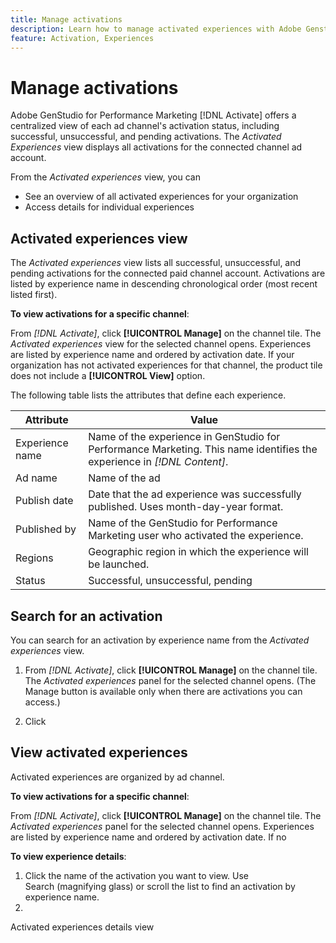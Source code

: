 ```yaml
---
title: Manage activations
description: Learn how to manage activated experiences with Adobe Genstudio for Performance Marketing.
feature: Activation, Experiences
---
```

# Manage activations

Adobe GenStudio for Performance Marketing [!DNL Activate] offers a centralized view of each ad channel's activation status, including successful, unsuccessful, and pending activations. The _Activated Experiences_ view displays all activations for the connected channel ad account.

From the _Activated experiences_ view, you can 

* See an overview of all activated experiences for your organization
* Access details for individual experiences

## Activated experiences view

The _Activated experiences_ view lists all successful, unsuccessful, and pending activations for the connected paid channel account. Activations are listed by experience name in descending chronological order (most recent listed first).

**To view activations for a specific channel**:

From _[!DNL Activate]_, click **[!UICONTROL Manage]** on the channel tile. The _Activated experiences_ view for the selected channel opens. Experiences are listed by experience name and ordered by activation date. If your organization has not activated experiences for that channel, the product tile does not include a **[!UICONTROL View]** option. 

The following table lists the attributes that define each experience. 

| Attribute        | Value                                                                                       |
|------------------|---------------------------------------------------------------------------------------------|
| Experience name  | Name of the experience in GenStudio for Performance Marketing. This name identifies the experience in _[!DNL Content]_. |
| Ad name          | Name of the ad                                                                                        |
| Publish date     | Date that the ad experience was successfully published. Uses month-day-year format.          |
| Published by     | Name of the GenStudio for Performance Marketing user who activated the experience.           |
| Regions          | Geographic region in which the experience will be launched.     |
| Status           | Successful, unsuccessful, pending                                                         |


## Search for an activation

You can search for an activation by experience name from the _Activated experiences_ view.

1. From _[!DNL Activate]_, click **[!UICONTROL Manage]** on the channel tile. The _Activated experiences_ panel for the selected channel opens. (The Manage button is available only when there are activations you can access.)

1. Click 




## View activated experiences

Activated experiences are organized by ad channel. 

**To view activations for a specific channel**:

From _[!DNL Activate]_, click **[!UICONTROL Manage]** on the channel tile. The _Activated experiences_ panel for the selected channel opens. Experiences are listed by experience name and ordered by activation date. If no 

**To view experience details**:

1. Click the name of the activation you want to view. Use Search (magnifying glass) or scroll the list to find an activation by experience name.
1. 


Activated experiences details view

